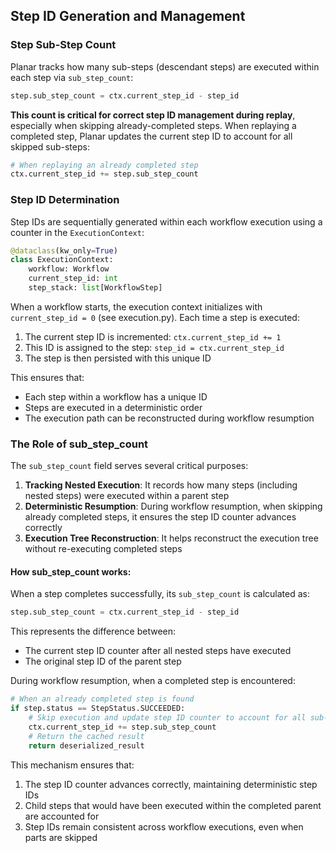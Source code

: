 ## Step ID Generation and Management

### Step Sub-Step Count

Planar tracks how many sub-steps (descendant steps) are executed within each step via `sub_step_count`:

```python
step.sub_step_count = ctx.current_step_id - step_id
```

**This count is critical for correct step ID management during replay**, especially when skipping already-completed steps. When replaying a completed step, Planar updates the current step ID to account for all skipped sub-steps:

```python
# When replaying an already completed step
ctx.current_step_id += step.sub_step_count
```


### Step ID Determination

Step IDs are sequentially generated within each workflow execution using a counter in the `ExecutionContext`:

```python
@dataclass(kw_only=True)
class ExecutionContext:
    workflow: Workflow
    current_step_id: int
    step_stack: list[WorkflowStep]
```

When a workflow starts, the execution context initializes with `current_step_id = 0` (see execution.py). Each time a step is executed:

1. The current step ID is incremented: `ctx.current_step_id += 1`
2. This ID is assigned to the step: `step_id = ctx.current_step_id`
3. The step is then persisted with this unique ID

This ensures that:
- Each step within a workflow has a unique ID
- Steps are executed in a deterministic order
- The execution path can be reconstructed during workflow resumption

### The Role of sub_step_count

The `sub_step_count` field serves several critical purposes:

1. **Tracking Nested Execution**: It records how many steps (including nested steps) were executed within a parent step
2. **Deterministic Resumption**: During workflow resumption, when skipping already completed steps, it ensures the step ID counter advances correctly
3. **Execution Tree Reconstruction**: It helps reconstruct the execution tree without re-executing completed steps

#### How sub_step_count works:

When a step completes successfully, its `sub_step_count` is calculated as:
```python
step.sub_step_count = ctx.current_step_id - step_id
```

This represents the difference between:
- The current step ID counter after all nested steps have executed
- The original step ID of the parent step

During workflow resumption, when a completed step is encountered:
```python
# When an already completed step is found
if step.status == StepStatus.SUCCEEDED:
    # Skip execution and update step ID counter to account for all sub-steps
    ctx.current_step_id += step.sub_step_count
    # Return the cached result
    return deserialized_result
```

This mechanism ensures that:
1. The step ID counter advances correctly, maintaining deterministic step IDs
2. Child steps that would have been executed within the completed parent are accounted for
3. Step IDs remain consistent across workflow executions, even when parts are skipped
